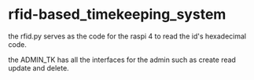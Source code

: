 # rfid-based_timekeeping_system

the rfid.py serves as the code for the raspi 4 to read the id's hexadecimal code.

the ADMIN_TK has all the interfaces for the admin such as create read update and delete.
